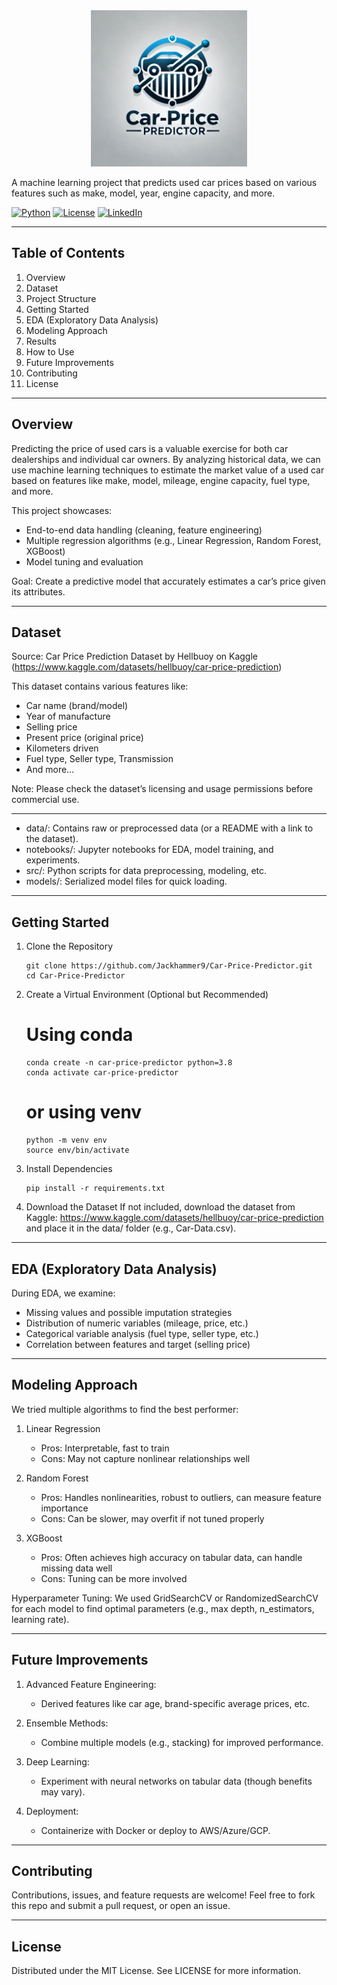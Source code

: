 <div align = 'center'> <img src= "https://raw.githubusercontent.com/Jackhammer9/Car-Price-Predictor/refs/heads/main/logo.webp" height=250px width=250px> </div>

A machine learning project that predicts used car prices based on various features such as make, model, year, engine capacity, and more.

[![Python](https://img.shields.io/badge/Python-3.8%2B-blue.svg)](https://www.python.org/)
[![License](https://img.shields.io/badge/License-MIT-green.svg)](LICENSE)
[![LinkedIn](https://img.shields.io/badge/Follow%20on-LinkedIn-blue.svg)](https://www.linkedin.com/in/arnav-bajaj/)

--------------------------------------------------------------------------------
Table of Contents
-----------------
1. Overview  
2. Dataset  
3. Project Structure  
4. Getting Started  
5. EDA (Exploratory Data Analysis)  
6. Modeling Approach  
7. Results  
8. How to Use  
9. Future Improvements  
10. Contributing  
11. License

--------------------------------------------------------------------------------
Overview
--------
Predicting the price of used cars is a valuable exercise for both car dealerships
and individual car owners. By analyzing historical data, we can use machine
learning techniques to estimate the market value of a used car based on features
like make, model, mileage, engine capacity, fuel type, and more.

This project showcases:
- End-to-end data handling (cleaning, feature engineering)
- Multiple regression algorithms (e.g., Linear Regression, Random Forest, XGBoost)
- Model tuning and evaluation

Goal:
Create a predictive model that accurately estimates a car’s price given its
attributes.

--------------------------------------------------------------------------------
Dataset
-------
Source: Car Price Prediction Dataset by Hellbuoy on Kaggle
(https://www.kaggle.com/datasets/hellbuoy/car-price-prediction)

This dataset contains various features like:
- Car name (brand/model)
- Year of manufacture
- Selling price
- Present price (original price)
- Kilometers driven
- Fuel type, Seller type, Transmission
- And more…

Note: Please check the dataset’s licensing and usage permissions before
commercial use.

--------------------------------------------------------------------------------

- data/: Contains raw or preprocessed data (or a README with a link to the dataset).
- notebooks/: Jupyter notebooks for EDA, model training, and experiments.
- src/: Python scripts for data preprocessing, modeling, etc.
- models/: Serialized model files for quick loading.

--------------------------------------------------------------------------------
Getting Started
---------------
1. Clone the Repository

   ```
   git clone https://github.com/Jackhammer9/Car-Price-Predictor.git
   cd Car-Price-Predictor
   ```

2. Create a Virtual Environment (Optional but Recommended)

   # Using conda
   ```
   conda create -n car-price-predictor python=3.8
   conda activate car-price-predictor
   ```

   # or using venv
   ```
   python -m venv env
   source env/bin/activate
   ```

4. Install Dependencies
   ```
   pip install -r requirements.txt
   ```

5. Download the Dataset
   If not included, download the dataset from Kaggle:
   https://www.kaggle.com/datasets/hellbuoy/car-price-prediction
   and place it in the data/ folder (e.g., Car-Data.csv).

--------------------------------------------------------------------------------
EDA (Exploratory Data Analysis)
-------------------------------
During EDA, we examine:
- Missing values and possible imputation strategies
- Distribution of numeric variables (mileage, price, etc.)
- Categorical variable analysis (fuel type, seller type, etc.)
- Correlation between features and target (selling price)

--------------------------------------------------------------------------------
Modeling Approach
-----------------
We tried multiple algorithms to find the best performer:

1. Linear Regression
   - Pros: Interpretable, fast to train
   - Cons: May not capture nonlinear relationships well

2. Random Forest
   - Pros: Handles nonlinearities, robust to outliers, can measure feature importance
   - Cons: Can be slower, may overfit if not tuned properly

3. XGBoost
   - Pros: Often achieves high accuracy on tabular data, can handle missing data well
   - Cons: Tuning can be more involved

Hyperparameter Tuning:
We used GridSearchCV or RandomizedSearchCV for each model to find optimal
parameters (e.g., max depth, n_estimators, learning rate).

--------------------------------------------------------------------------------
Future Improvements
-------------------
1. Advanced Feature Engineering:
   - Derived features like car age, brand-specific average prices, etc.

2. Ensemble Methods:
   - Combine multiple models (e.g., stacking) for improved performance.

3. Deep Learning:
   - Experiment with neural networks on tabular data (though benefits may vary).

4. Deployment:
   - Containerize with Docker or deploy to AWS/Azure/GCP.

--------------------------------------------------------------------------------
Contributing
------------
Contributions, issues, and feature requests are welcome!
Feel free to fork this repo and submit a pull request, or open an issue.

--------------------------------------------------------------------------------
License
-------
Distributed under the MIT License. See LICENSE for more information.
